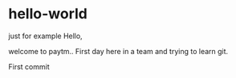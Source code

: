 # hello-world
just for example
Hello,

welcome to paytm..
First day here in a team and trying to learn git.



First commit

